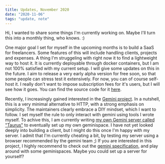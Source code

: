 ```yaml
---
title: Updates, November 2020
date: "2020-11-06"
tags: "update, note"
---
```


Hi, I wanted to share some things I'm currently working on. Maybe I'll turn this into a monthly thing, who knows. :)

One major goal I set for myself in the upcoming months is to build a SaaS for freelancers. Some features of this will include handling clients, projects and expenses. A thing I'm struggeling with right now it to find a lightweight way to host it. It is currently deployable through docker containers, but I am not 100% satisfied with my current setup. I will give some updates on this in the future. I aim to release a very early alpha version for free soon, so that some people can stress test it extensively. For now, you can of course self-host it. I really don't want to impose subscription fees for it's users, but I will see how it goes. You can find the source code for it [here](https://github.com/garritfra/omega-crm).

Recently, I increasingly gained interested in the [Gemini project](https://gemini.circumlunar.space/). In a nutshell, this is a very minimal alternative to HTTP, with a strong emphasis on simplicity. The maintainers clearly embrace a DIY mindset, which I want to follow. I set myself the rule to only interact with gemini using tools I wrote myself. To achive this, I am currently writing [my own Gemini server called "Taurus"](https://git.sr.ht/~garritfra/taurus) to eventually set up my own geminispace. I have not yet looked deeply into building a client, but I might do this once I'm happy with my server. I admit that I'm currently cheating a bit, by testing my server using a browser recommended by the gemini team ;)
If you are interested in this project, I highly recommend to check out the [gemini specification](https://gemini.circumlunar.space/docs/specification.html), and play around with some geminispaces. Maybe you could set up a server for yourself?
